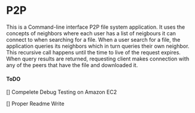 # P2P 

This is a Command-line interface P2P file system application. It uses the concepts of neighbors where each user has a list of neigbours it can connect to when searching for a file. When a user search for a file, the application queries its neighbors which in turn queries their own neighbor. This recursive call happens until the time to live of the request expires. When query results are returned, requesting client makes connection with any of the peers that have the file and downloaded it. 

#### ToDO 
[] Compelete Debug Testing on Amazon EC2

[] Proper Readme Write
